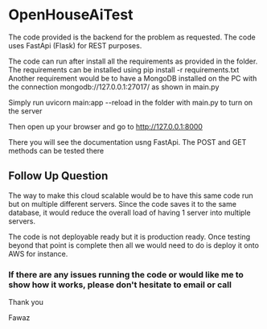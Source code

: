 # OpenHouseAiTest

The code provided is the backend for the problem as requested.
The code uses FastApi (Flask) for REST purposes.

The code can run after install all the requirements as provided in the folder.
The requirements can be installed using pip install -r requirements.txt
Another requirement would be to have a MongoDB installed on the PC with the connection mongodb://127.0.0.1:27017/ as shown in main.py

Simply run uvicorn main:app --reload in the folder with main.py to turn on the server

Then open up your browser and go to http://127.0.0.1:8000

There you will see the documentation usng FastApi. The POST and GET methods can be tested there

## Follow Up Question
The way to make this cloud scalable would be to have this same code run but on multiple different servers. Since
the code saves it to the same database, it would reduce the overall load of having 1 server into multiple servers.

The code is not deployable ready but it is production ready. Once testing beyond that point is complete then all
we would need to do is deploy it onto AWS for instance.

### If there are any issues running the code or would like me to show how it works, please don't hesitate to email or call

Thank you

Fawaz